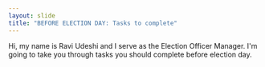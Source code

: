 ```yaml
---
layout: slide
title: "BEFORE ELECTION DAY: Tasks to complete"
---
```


Hi, my name is Ravi Udeshi and I serve as the Election Officer Manager. I&#39;m going to take you through tasks you should complete before election day.
